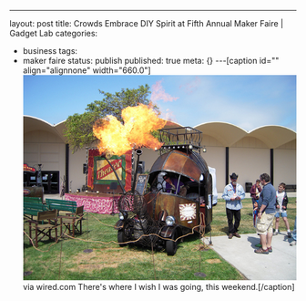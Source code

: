 ---
layout: post
title: Crowds Embrace DIY Spirit at Fifth Annual Maker Faire | Gadget Lab
categories: 
- business
tags:
- maker faire
status: publish
published: true
meta: {}
---[caption id="" align="alignnone" width="660.0"]
![via wired.com There's where I wish I was going, this weekend.](/squarespace_images/static_50d2902fe4b0959a0871a12c_50d29312e4b04687d9db341b_50d29312e4b04687d9db3469_1355977493896__img.jpg) via wired.com There's where I wish I was going, this weekend.[/caption]
